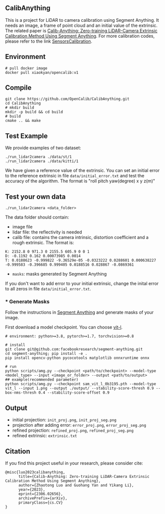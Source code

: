 ## CalibAnything

This is a project for LiDAR to camera calibration using Segment Anything. It needs an image, a frame of point cloud and an initial value of the extrinsic. The related paper is [Calib-Anything: Zero-training LiDAR-Camera Extrinsic Calibration Method Using Segment Anything](https://arxiv.org/abs/2306.02656). For more calibration codes, please refer to the link <a href="https://github.com/PJLab-ADG/SensorsCalibration" title="SensorsCalibration">SensorsCalibration</a>.

## Environment
```shell
# pull docker image
docker pull xiaokyan/opencalib:v1
```

## Compile
```shell
git clone https://github.com/OpenCalib/CalibAnything.git
cd CalibAnything
# mkdir build
mkdir -p build && cd build
# build
cmake .. && make
```

## Test Example
We provide examples of two dataset:
```
./run_lidar2camera ./data/st/1
./run_lidar2camera ./data/kitti/1
```
We have given a reference value of the extrinsic. You can set an initial error to the reference extrinsic in file `data/initial_error.txt` and test the accuracy of the algorithm. The format is "roll pitch yaw(degree) x y z(m)"

## Test your own data
```
./run_lidar2camera <data_folder>
```
The data folder should contain:
- image file
- lidar file: the reflectivity is needed
- calib file: contains the camera intrinsic, distortion coefficient and a rough extrinsic. The format is:
```
K: 2152.8 0 971.3 0 2155.5 605.9 0 0 1
D: -0.1192 0.162 0.00073985 0.0014
T: 0.0188623 -0.999822 -9.36529e-05 -0.0323222 0.0288601 0.000638227 -0.999583 -0.396685 0.999405 0.0188516 0.028867 -0.0869361 
```
- `masks`: masks generated by Segment Anything

If you don't want to add error to your initial extrinsic, change the inital error to all zeros in file `data/initial_error.txt`. 

### * Generate Masks
Follow the instructions in [Segment Anything](https://github.com/facebookresearch/segment-anything) and generate masks of your image.

First download a model checkpoint. You can choose [vit-l](https://dl.fbaipublicfiles.com/segment_anything/sam_vit_l_0b3195.pth).
```
# environment: python>=3.8, pytorch>=1.7, torchvision>=0.8

# install
git clone git@github.com:facebookresearch/segment-anything.git
cd segment-anything; pip install -e .
pip install opencv-python pycocotools matplotlib onnxruntime onnx

# run
python scripts/amg.py --checkpoint <path/to/checkpoint> --model-type <model_type> --input <image_or_folder> --output <path/to/output>
## example(recommended parameter)
python scripts/amg.py --checkpoint sam_vit_l_0b3195.pth --model-type vit_l --input 1.png --output ./output/ --stability-score-thresh 0.9 --box-nms-thresh 0.4 --stability-score-offset 0.9
```

## Output
- initial projection: `init_proj.png`, `init_proj_seg.png`
- projection after adding error: `error_proj.png`, `error_proj_seg.png`
- refined projection: `refined_proj.png`, `refined_proj_seg.png`
- refined extrinsic: `extrinsic.txt`

## Citation
If you find this project useful in your research, please consider cite:
```
@misc{luo2023calibanything,
      title={Calib-Anything: Zero-training LiDAR-Camera Extrinsic Calibration Method Using Segment Anything}, 
      author={Zhaotong Luo and Guohang Yan and Yikang Li},
      year={2023},
      eprint={2306.02656},
      archivePrefix={arXiv},
      primaryClass={cs.CV}
}
```
